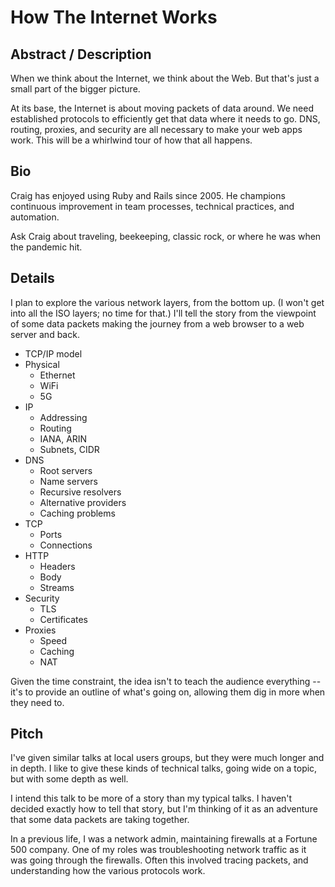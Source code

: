 # How The Internet Works

## Abstract / Description

When we think about the Internet, we think about the Web.
But that's just a small part of the bigger picture.

At its base, the Internet is about moving packets of data around.
We need established protocols to efficiently get that data where it needs to go.
DNS, routing, proxies, and security are all necessary to make your web apps work.
This will be a whirlwind tour of how that all happens.

## Bio

Craig has enjoyed using Ruby and Rails since 2005.
He champions continuous improvement in team processes, technical practices, and automation.

Ask Craig about traveling, beekeeping, classic rock, or where he was when the pandemic hit.


## Details

I plan to explore the various network layers, from the bottom up.
(I won't get into all the ISO layers; no time for that.)
I'll tell the story from the viewpoint of some data packets making the journey from a web browser to a web server and back.

* TCP/IP model
* Physical
    * Ethernet
    * WiFi
    * 5G
* IP
    * Addressing
    * Routing
    * IANA, ARIN
    * Subnets, CIDR
* DNS
    * Root servers
    * Name servers
    * Recursive resolvers
    * Alternative providers
    * Caching problems
* TCP
    * Ports
    * Connections
* HTTP
    * Headers
    * Body
    * Streams
* Security
    * TLS
    * Certificates
* Proxies
    * Speed
    * Caching
    * NAT

Given the time constraint, the idea isn't to teach the audience everything --
it's to provide an outline of what's going on, allowing them dig in more when they need to.


## Pitch

I've given similar talks at local users groups, but they were much longer and in depth.
I like to give these kinds of technical talks, going wide on a topic, but with some depth as well.

I intend this talk to be more of a story than my typical talks.
I haven't decided exactly how to tell that story,
but I'm thinking of it as an adventure that some data packets are taking together.

In a previous life, I was a network admin, maintaining firewalls at a Fortune 500 company.
One of my roles was troubleshooting network traffic as it was going through the firewalls.
Often this involved tracing packets, and understanding how the various protocols work.
